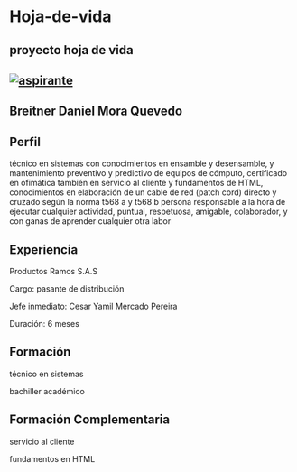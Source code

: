 # Hoja-de-vida
## proyecto hoja de vida
## <a href="https://ibb.co/VYFpsz1"><img src="https://i.ibb.co/VYFpsz1/aspirante.jpg" alt="aspirante" border="0"></a>
## Breitner Daniel Mora Quevedo
## Perfil
técnico en sistemas con conocimientos en ensamble y
desensamble, y mantenimiento preventivo y predictivo de
equipos de cómputo, certificado en ofimática también en
servicio al cliente y fundamentos de HTML, conocimientos en
elaboración de un cable de red (patch cord) directo y cruzado
según la norma t568 a y t568 b persona responsable a la hora de
ejecutar cualquier actividad, puntual, respetuosa, amigable,
colaborador, y con ganas de aprender cualquier otra labor
## Experiencia
Productos Ramos S.A.S

Cargo: pasante de distribución

Jefe inmediato: Cesar Yamil Mercado Pereira

Duración: 6 meses
## Formación
técnico en sistemas

bachiller académico
## Formación Complementaria
servicio al cliente

fundamentos en HTML
